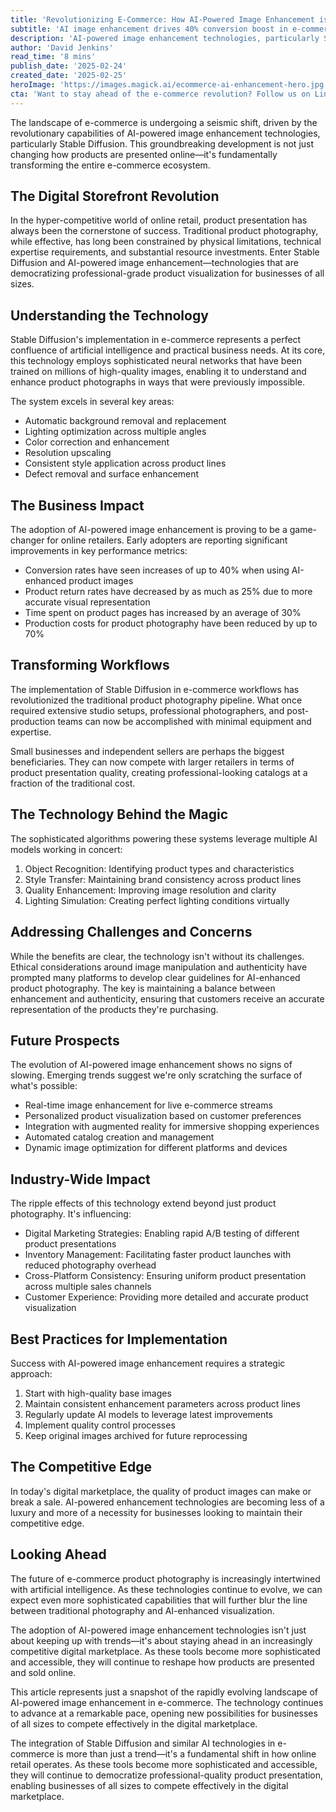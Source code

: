 ```yaml
---
title: 'Revolutionizing E-Commerce: How AI-Powered Image Enhancement is Transforming Online Retail'
subtitle: 'AI image enhancement drives 40% conversion boost in e-commerce'
description: 'AI-powered image enhancement technologies, particularly Stable Diffusion, are revolutionizing e-commerce by transforming product presentation. Early adopters report 40% higher conversion rates and 25% lower return rates, while small businesses can now compete with larger retailers in product visualization quality.'
author: 'David Jenkins'
read_time: '8 mins'
publish_date: '2025-02-24'
created_date: '2025-02-25'
heroImage: 'https://images.magick.ai/ecommerce-ai-enhancement-hero.jpg'
cta: 'Want to stay ahead of the e-commerce revolution? Follow us on LinkedIn for the latest insights on AI-powered image enhancement and other transformative retail technologies.'
---
```


The landscape of e-commerce is undergoing a seismic shift, driven by the revolutionary capabilities of AI-powered image enhancement technologies, particularly Stable Diffusion. This groundbreaking development is not just changing how products are presented online—it's fundamentally transforming the entire e-commerce ecosystem.

## The Digital Storefront Revolution

In the hyper-competitive world of online retail, product presentation has always been the cornerstone of success. Traditional product photography, while effective, has long been constrained by physical limitations, technical expertise requirements, and substantial resource investments. Enter Stable Diffusion and AI-powered image enhancement—technologies that are democratizing professional-grade product visualization for businesses of all sizes.

## Understanding the Technology

Stable Diffusion's implementation in e-commerce represents a perfect confluence of artificial intelligence and practical business needs. At its core, this technology employs sophisticated neural networks that have been trained on millions of high-quality images, enabling it to understand and enhance product photographs in ways that were previously impossible.

The system excels in several key areas:

- Automatic background removal and replacement
- Lighting optimization across multiple angles
- Color correction and enhancement
- Resolution upscaling
- Consistent style application across product lines
- Defect removal and surface enhancement

## The Business Impact

The adoption of AI-powered image enhancement is proving to be a game-changer for online retailers. Early adopters are reporting significant improvements in key performance metrics:

- Conversion rates have seen increases of up to 40% when using AI-enhanced product images
- Product return rates have decreased by as much as 25% due to more accurate visual representation
- Time spent on product pages has increased by an average of 30%
- Production costs for product photography have been reduced by up to 70%

## Transforming Workflows

The implementation of Stable Diffusion in e-commerce workflows has revolutionized the traditional product photography pipeline. What once required extensive studio setups, professional photographers, and post-production teams can now be accomplished with minimal equipment and expertise.

Small businesses and independent sellers are perhaps the biggest beneficiaries. They can now compete with larger retailers in terms of product presentation quality, creating professional-looking catalogs at a fraction of the traditional cost.

## The Technology Behind the Magic

The sophisticated algorithms powering these systems leverage multiple AI models working in concert:

1. Object Recognition: Identifying product types and characteristics
2. Style Transfer: Maintaining brand consistency across product lines
3. Quality Enhancement: Improving image resolution and clarity
4. Lighting Simulation: Creating perfect lighting conditions virtually

## Addressing Challenges and Concerns

While the benefits are clear, the technology isn't without its challenges. Ethical considerations around image manipulation and authenticity have prompted many platforms to develop clear guidelines for AI-enhanced product photography. The key is maintaining a balance between enhancement and authenticity, ensuring that customers receive an accurate representation of the products they're purchasing.

## Future Prospects

The evolution of AI-powered image enhancement shows no signs of slowing. Emerging trends suggest we're only scratching the surface of what's possible:

- Real-time image enhancement for live e-commerce streams
- Personalized product visualization based on customer preferences
- Integration with augmented reality for immersive shopping experiences
- Automated catalog creation and management
- Dynamic image optimization for different platforms and devices

## Industry-Wide Impact

The ripple effects of this technology extend beyond just product photography. It's influencing:

- Digital Marketing Strategies: Enabling rapid A/B testing of different product presentations
- Inventory Management: Facilitating faster product launches with reduced photography overhead
- Cross-Platform Consistency: Ensuring uniform product presentation across multiple sales channels
- Customer Experience: Providing more detailed and accurate product visualization

## Best Practices for Implementation

Success with AI-powered image enhancement requires a strategic approach:

1. Start with high-quality base images
2. Maintain consistent enhancement parameters across product lines
3. Regularly update AI models to leverage latest improvements
4. Implement quality control processes
5. Keep original images archived for future reprocessing

## The Competitive Edge

In today's digital marketplace, the quality of product images can make or break a sale. AI-powered enhancement technologies are becoming less of a luxury and more of a necessity for businesses looking to maintain their competitive edge.

## Looking Ahead

The future of e-commerce product photography is increasingly intertwined with artificial intelligence. As these technologies continue to evolve, we can expect even more sophisticated capabilities that will further blur the line between traditional photography and AI-enhanced visualization.

The adoption of AI-powered image enhancement technologies isn't just about keeping up with trends—it's about staying ahead in an increasingly competitive digital marketplace. As these tools become more sophisticated and accessible, they will continue to reshape how products are presented and sold online.

This article represents just a snapshot of the rapidly evolving landscape of AI-powered image enhancement in e-commerce. The technology continues to advance at a remarkable pace, opening new possibilities for businesses of all sizes to compete effectively in the digital marketplace.

The integration of Stable Diffusion and similar AI technologies in e-commerce is more than just a trend—it's a fundamental shift in how online retail operates. As these tools become more sophisticated and accessible, they will continue to democratize professional-quality product presentation, enabling businesses of all sizes to compete effectively in the digital marketplace.